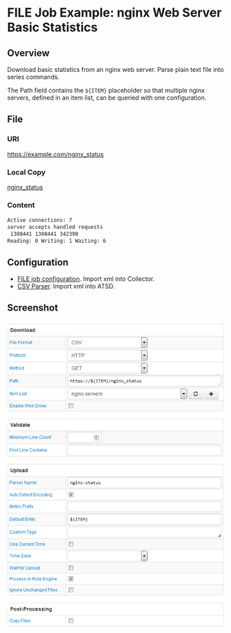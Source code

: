 # FILE Job Example: nginx Web Server Basic Statistics

## Overview

Download basic statistics from an nginx web server. Parse plain text file into series commands.

The Path field contains the `${ITEM}` placeholder so that multiple nginx servers, defined in an item list, can be queried with one configuration.

## File

### URI

https://example.com/nginx_status

### Local Copy

[nginx_status](nginx_status)

### Content

```ls
Active connections: 7
server accepts handled requests
 1308441 1308441 342390
Reading: 0 Writing: 1 Waiting: 6
```

## Configuration

* [FILE job configuration](nginx-job.xml). Import xml into Collector.
* [CSV Parser](nginx-parser.xml). Import xml into ATSD.

## Screenshot

![Job Screenshot](nginx-config.png)
